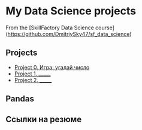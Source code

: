 # My Data Science projects
From the [SkillFactory Data Science course] (https://github.com/DmitriySky47/sf_data_science)

## Projects

* [Project 0. Игра: угадай число](https://github.com/DmitriySky47/sf_data_science/tree/main/project_0)
* [Project 1. _____](_____)
* [Project 2. _____](_____)

## Pandas



## Ссылки на резюме